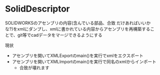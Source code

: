 # SolidDescriptor

SOLIDWORKSのアセンブリの内容(含んでいる部品、合致 だけあればいいかな?)をxmlにダンプし、xmlに書かれている内容からアセンブリを再構築することで、git等でcadデータをマージできるようにする

現状
* アセンブリを開いてXMLExportのmain()を実行でxmlをエクスポート
* アセンブリを開いてXMLImportのmain()を実行で同名のxmlからインポート
  * 合致が壊れます
